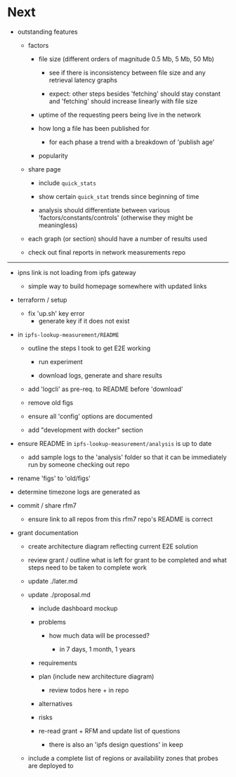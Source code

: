 # Next

* outstanding features

  * factors

    * file size (different orders of magnitude 0.5 Mb, 5 Mb, 50 Mb)

      * see if there is inconsistency between file size and any retrieval latency graphs

      * expect: other steps besides 'fetching' should stay constant and 'fetching' should increase linearly with file size

    * uptime of the requesting peers being live in the network

    * how long a file has been published for

      * for each phase a trend with a breakdown of 'publish age'

    * popularity

  * share page

    * include `quick_stats`

    * show certain `quick_stat` trends since beginning of time

    * analysis should differentiate between various 'factors/constants/controls' (otherwise they might be meaningless)

  * each graph (or section) should have a number of results used

  * check out final reports in network measurements repo

---

* ipns link is not loading from ipfs gateway
  * simple way to build homepage somewhere with updated links


* terraform / setup
  * fix 'up.sh' key error
    * generate key if it does not exist

* in `ipfs-lookup-measurement/README`

    * outline the steps I took to get E2E working

      * run experiment

      * download logs, generate and share results

    * add 'logcli' as pre-req. to README before 'download'

    * remove old figs

    * ensure all 'config' options are documented


    * add "development with docker" section



* ensure README in `ipfs-lookup-measurement/analysis` is up to date

  * add sample logs to the 'analysis' folder so that it can be immediately run by someone checking out repo

* rename 'figs' to 'old/figs'

* determine timezone logs are generated as 

* commit / share rfm7

  * ensure link to all repos from this rfm7 repo's README is correct

* grant documentation

  * create architecture diagram reflecting current E2E solution

  * review grant / outline what is left for grant to be completed and what steps need to be taken to complete work

  * update ./later.md

  * update ./proposal.md

    * include dashboard mockup

    * problems

      * how much data will be processed?

        * in 7 days, 1 month, 1 years

    * requirements

    * plan (include new architecture diagram)

        * review todos here + in repo

    * alternatives

    * risks

    * re-read grant + RFM and update list of questions

      * there is also an 'ipfs design questions' in keep

  * include a complete list of regions or availability zones that probes are deployed to
